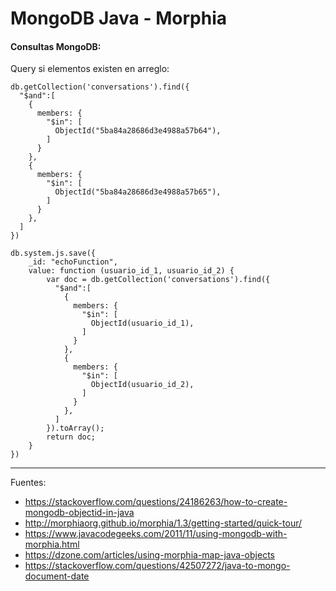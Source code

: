 # MongoDB Java - Morphia

#### Consultas MongoDB:

Query si elementos existen en arreglo:

```
db.getCollection('conversations').find({
  "$and":[
    {
      members: {  
        "$in": [
          ObjectId("5ba84a28686d3e4988a57b64"),
        ]
      }
    },
    {
      members: {
        "$in": [
          ObjectId("5ba84a28686d3e4988a57b65"),
        ]
      }
    },   
  ]
})

```
```
db.system.js.save({
    _id: "echoFunction",
    value: function (usuario_id_1, usuario_id_2) {
        var doc = db.getCollection('conversations').find({
          "$and":[
            {
              members: {  
                "$in": [
                  ObjectId(usuario_id_1),
                ]
              }
            },
            {
              members: {
                "$in": [
                  ObjectId(usuario_id_2),
                ]
              }
            },   
          ]
        }).toArray();
        return doc;
    }
})
```
---

Fuentes:

+ https://stackoverflow.com/questions/24186263/how-to-create-mongodb-objectid-in-java
+ http://morphiaorg.github.io/morphia/1.3/getting-started/quick-tour/
+ https://www.javacodegeeks.com/2011/11/using-mongodb-with-morphia.html
+ https://dzone.com/articles/using-morphia-map-java-objects
+ https://stackoverflow.com/questions/42507272/java-to-mongo-document-date
